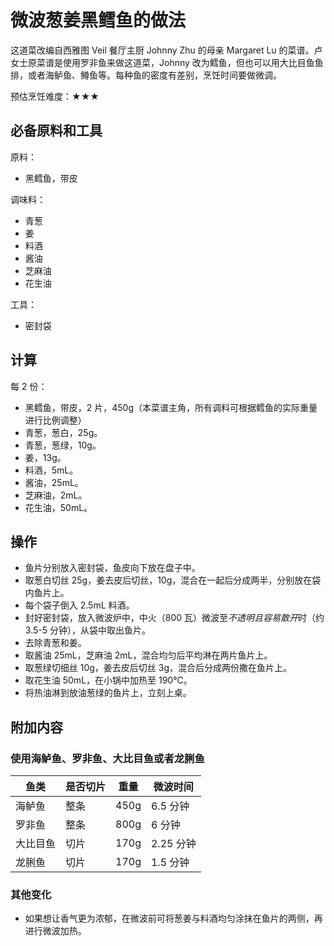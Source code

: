 # 微波葱姜黑鳕鱼的做法

这道菜改编自西雅图 Veil 餐厅主厨 Johnny Zhu 的母亲 Margaret Lu 的菜谱。卢女士原菜谱是使用罗非鱼来做这道菜，Johnny 改为鳕鱼，但也可以用大比目鱼鱼排，或者海鲈鱼、鳟鱼等。每种鱼的密度有差别，烹饪时间要做微调。

预估烹饪难度：★★★

## 必备原料和工具

原料：

- 黑鳕鱼，带皮

调味料：

- 青葱
- 姜
- 料酒
- 酱油
- 芝麻油
- 花生油

工具：

- 密封袋

## 计算

每 2 份：

- 黑鳕鱼，带皮，2 片，450g（本菜谱主角，所有调料可根据鳕鱼的实际重量进行比例调整）
- 青葱，葱白，25g。
- 青葱，葱绿，10g。
- 姜，13g。
- 料酒，5mL。
- 酱油，25mL。
- 芝麻油，2mL。
- 花生油，50mL。

## 操作

- 鱼片分别放入密封袋，鱼皮向下放在盘子中。
- 取葱白切丝 25g，姜去皮后切丝，10g，混合在一起后分成两半，分别放在袋内鱼片上。
- 每个袋子倒入 2.5mL 料酒。
- 封好密封袋，放入微波炉中，中火（800 瓦）微波至*不透明且容易散开*时（约 3.5-5 分钟），从袋中取出鱼片。
- 去除青葱和姜。
- 取酱油 25mL，芝麻油 2mL，混合均匀后平均淋在两片鱼片上。
- 取葱绿切细丝 10g，姜去皮后切丝 3g，混合后分成两份撒在鱼片上。
- 取花生油 50mL，在小锅中加热至 190℃。
- 将热油淋到放油葱绿的鱼片上，立刻上桌。

## 附加内容

### 使用海鲈鱼、罗非鱼、大比目鱼或者龙脷鱼

| 鱼类     | 是否切片 | 重量 | 微波时间  |
|----------|----------|------|-----------|
| 海鲈鱼   | 整条     | 450g | 6.5 分钟  |
| 罗非鱼   | 整条     | 800g | 6 分钟    |
| 大比目鱼 | 切片     | 170g | 2.25 分钟 |
| 龙脷鱼   | 切片     | 170g | 1.5 分钟  |

### 其他变化

- 如果想让香气更为浓郁，在微波前可将葱姜与料酒均匀涂抹在鱼片的两侧，再进行微波加热。


